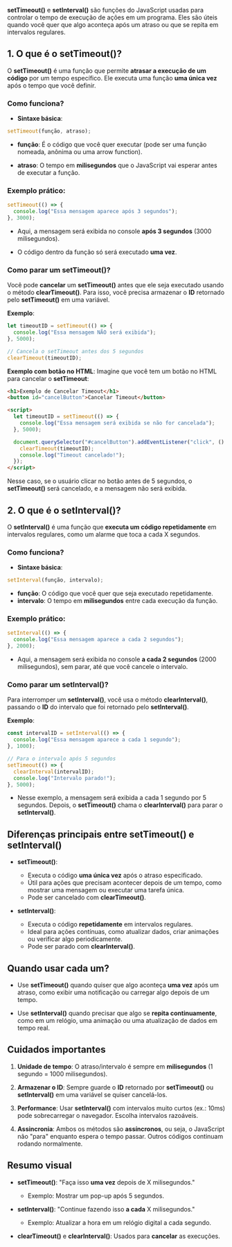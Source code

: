 **setTimeout()** e **setInterval()** são funções do JavaScript usadas para controlar o tempo de execução de ações em um programa. Eles são úteis quando você quer que algo aconteça após um atraso ou que se repita em intervalos regulares.

## **1. O que é o setTimeout()?**

O **setTimeout()** é uma função que permite **atrasar a execução de um código** por um tempo específico. Ele executa uma função **uma única vez** após o tempo que você definir.

### **Como funciona?**
- **Sintaxe básica**:
```javascript
setTimeout(função, atraso);
```

  - **função**: É o código que você quer executar (pode ser uma função nomeada, anônima ou uma arrow function).

  - **atraso**: O tempo em **milisegundos** que o JavaScript vai esperar antes de executar a função.

### **Exemplo prático**:
```javascript
setTimeout(() => {
  console.log("Essa mensagem aparece após 3 segundos");
}, 3000);
```

- Aqui, a mensagem será exibida no console **após 3 segundos** (3000 milisegundos).

- O código dentro da função só será executado **uma vez**.

### **Como parar um setTimeout()?**

Você pode **cancelar** um **setTimeout()** antes que ele seja executado usando o método **clearTimeout()**. Para isso, você precisa armazenar o **ID** retornado pelo **setTimeout()** em uma variável.

**Exemplo**:
```javascript
let timeoutID = setTimeout(() => {
  console.log("Essa mensagem NÃO será exibida");
}, 5000);

// Cancela o setTimeout antes dos 5 segundos
clearTimeout(timeoutID);
```

**Exemplo com botão no HTML**:
Imagine que você tem um botão no HTML para cancelar o **setTimeout**:
```html
<h1>Exemplo de Cancelar Timeout</h1>
<button id="cancelButton">Cancelar Timeout</button>

<script>
  let timeoutID = setTimeout(() => {
    console.log("Essa mensagem será exibida se não for cancelada");
  }, 5000);

  document.querySelector("#cancelButton").addEventListener("click", () => {
    clearTimeout(timeoutID);
    console.log("Timeout cancelado!");
  });
</script>
```

Nesse caso, se o usuário clicar no botão antes de 5 segundos, o **setTimeout()** será cancelado, e a mensagem não será exibida.

## **2. O que é o setInterval()?**

O **setInterval()** é uma função que **executa um código repetidamente** em intervalos regulares, como um alarme que toca a cada X segundos.

### **Como funciona?**
- **Sintaxe básica**:
```javascript
setInterval(função, intervalo);
```

  - **função**: O código que você quer que seja executado repetidamente.
  - **intervalo**: O tempo em **milisegundos** entre cada execução da função.

### **Exemplo prático**:
```javascript
setInterval(() => {
  console.log("Essa mensagem aparece a cada 2 segundos");
}, 2000);
```

- Aqui, a mensagem será exibida no console **a cada 2 segundos** (2000 milisegundos), sem parar, até que você cancele o intervalo.

### **Como parar um setInterval()?**

Para interromper um **setInterval()**, você usa o método **clearInterval()**, passando o **ID** do intervalo que foi retornado pelo **setInterval()**.

**Exemplo**:
```javascript
const intervalID = setInterval(() => {
  console.log("Essa mensagem aparece a cada 1 segundo");
}, 1000);

// Para o intervalo após 5 segundos
setTimeout(() => {
  clearInterval(intervalID);
  console.log("Intervalo parado!");
}, 5000);
```

- Nesse exemplo, a mensagem será exibida a cada 1 segundo por 5 segundos. Depois, o **setTimeout()** chama o **clearInterval()** para parar o **setInterval()**.

## **Diferenças principais entre setTimeout() e setInterval()**

- **setTimeout()**:
  - Executa o código **uma única vez** após o atraso especificado.
  - Útil para ações que precisam acontecer depois de um tempo, como mostrar uma mensagem ou executar uma tarefa única.
  - Pode ser cancelado com **clearTimeout()**.

- **setInterval()**:
  - Executa o código **repetidamente** em intervalos regulares.
  - Ideal para ações contínuas, como atualizar dados, criar animações ou verificar algo periodicamente.
  - Pode ser parado com **clearInterval()**.

## **Quando usar cada um?**

- Use **setTimeout()** quando quiser que algo aconteça **uma vez** após um atraso, como exibir uma notificação ou carregar algo depois de um tempo.

- Use **setInterval()** quando precisar que algo se **repita continuamente**, como em um relógio, uma animação ou uma atualização de dados em tempo real.

## **Cuidados importantes**

1. **Unidade de tempo**: O atraso/intervalo é sempre em **milisegundos** (1 segundo = 1000 milisegundos).
   
2. **Armazenar o ID**: Sempre guarde o **ID** retornado por **setTimeout()** ou **setInterval()** em uma variável se quiser cancelá-los.
   
3. **Performance**: Usar **setInterval()** com intervalos muito curtos (ex.: 10ms) pode sobrecarregar o navegador. Escolha intervalos razoáveis.
   
4. **Assincronia**: Ambos os métodos são **assíncronos**, ou seja, o JavaScript não "para" enquanto espera o tempo passar. Outros códigos continuam rodando normalmente.

## **Resumo visual**

- **setTimeout()**: "Faça isso **uma vez** depois de X milisegundos."
  - Exemplo: Mostrar um pop-up após 5 segundos.

- **setInterval()**: "Continue fazendo isso **a cada** X milisegundos."
  - Exemplo: Atualizar a hora em um relógio digital a cada segundo.

- **clearTimeout()** e **clearInterval()**: Usados para **cancelar** as execuções.